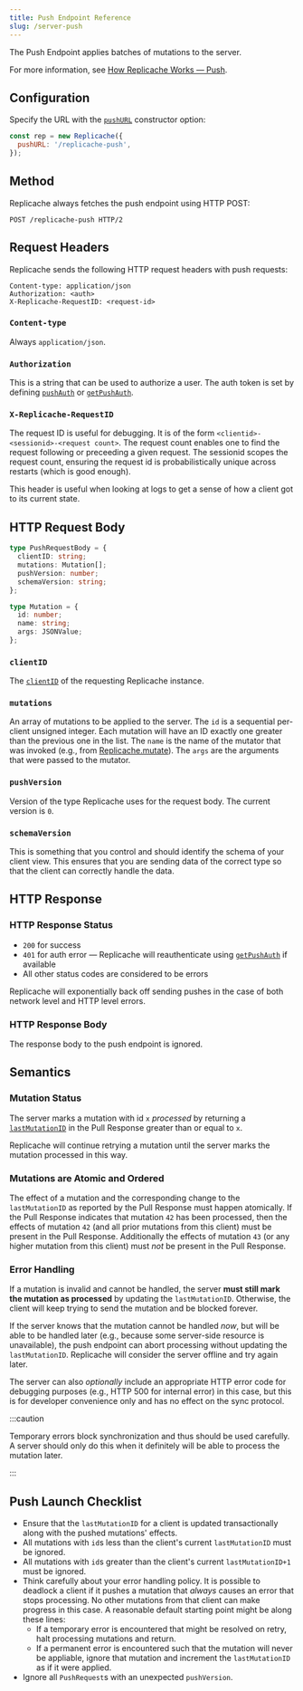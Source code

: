 ```yaml
---
title: Push Endpoint Reference
slug: /server-push
---
```


The Push Endpoint applies batches of mutations to the server.

For more information, see [How Replicache Works — Push](how-it-works#④-push).

## Configuration

Specify the URL with the [`pushURL`](api/interfaces/replicacheoptions#pushurl)
constructor option:

```js
const rep = new Replicache({
  pushURL: '/replicache-push',
});
```

## Method

Replicache always fetches the push endpoint using HTTP POST:

```http
POST /replicache-push HTTP/2
```

## Request Headers

Replicache sends the following HTTP request headers with push requests:

```http
Content-type: application/json
Authorization: <auth>
X-Replicache-RequestID: <request-id>
```

### `Content-type`

Always `application/json`.

### `Authorization`

This is a string that can be used to authorize a user. The auth token is set by
defining [`pushAuth`](api/interfaces/replicacheoptions#pushauth) or
[`getPushAuth`](api/classes/replicache#getpushauth).

### `X-Replicache-RequestID`

The request ID is useful for debugging. It is of the form
`<clientid>-<sessionid>-<request count>`. The request count enables one to find
the request following or preceeding a given request. The sessionid scopes the
request count, ensuring the request id is probabilistically unique across
restarts (which is good enough).

This header is useful when looking at logs to get a sense of how a client got to
its current state.

## HTTP Request Body

```ts
type PushRequestBody = {
  clientID: string;
  mutations: Mutation[];
  pushVersion: number;
  schemaVersion: string;
};

type Mutation = {
  id: number;
  name: string;
  args: JSONValue;
};
```

### `clientID`

The [`clientID`](api/classes/replicache#clientid) of the requesting Replicache
instance.

### `mutations`

An array of mutations to be applied to the server. The `id` is a sequential
per-client unsigned integer. Each mutation will have an ID exactly one greater
than the previous one in the list. The `name` is the name of the mutator that
was invoked (e.g., from [Replicache.mutate](api/classes/replicache#mutate)). The
`args` are the arguments that were passed to the mutator.

### `pushVersion`

Version of the type Replicache uses for the request body. The current version is `0`.

### `schemaVersion`

This is something that you control and should identify the schema of your client
view. This ensures that you are sending data of the correct type so that the
client can correctly handle the data.

## HTTP Response

### HTTP Response Status

- `200` for success
- `401` for auth error — Replicache will reauthenticate using
  [`getPushAuth`](api/classes/replicache#getpushauth) if available
- All other status codes are considered to be errors

Replicache will exponentially back off sending pushes in the case of both
network level and HTTP level errors.

### HTTP Response Body

The response body to the push endpoint is ignored.

## Semantics

### Mutation Status

The server marks a mutation with id `x` _processed_ by returning a
[`lastMutationID`](server-pull#lastmutationid) in the Pull Response greater than
or equal to `x`.

Replicache will continue retrying a mutation until the server marks the mutation
processed in this way.

### Mutations are Atomic and Ordered

The effect of a mutation and the corresponding change to the `lastMutationID` as
reported by the Pull Response must happen atomically. If the Pull Response
indicates that mutation `42` has been processed, then the effects of mutation
`42` (and all prior mutations from this client) must be present in the Pull
Response. Additionally the effects of mutation `43` (or any higher mutation from
this client) must _not_ be present in the Pull Response.

### Error Handling

If a mutation is invalid and cannot be handled, the server **must still mark the
mutation as processed** by updating the `lastMutationID`. Otherwise, the client
will keep trying to send the mutation and be blocked forever.

If the server knows that the mutation cannot be handled _now_, but will be able
to be handled later (e.g., because some server-side resource is unavailable),
the push endpoint can abort processing without updating the `lastMutationID`.
Replicache will consider the server offline and try again later.

The server can also _optionally_ include an appropriate HTTP error code for
debugging purposes (e.g., HTTP 500 for internal error) in this case, but this is
for developer convenience only and has no effect on the sync protocol.

:::caution

Temporary errors block synchronization and thus should be used carefully. A
server should only do this when it definitely will be able to process the
mutation later.

:::

## Push Launch Checklist

- Ensure that the `lastMutationID` for a client is updated transactionally along
  with the pushed mutations' effects.
- All mutations with `id`s less than the client's current `lastMutationID` must
  be ignored.
- All mutations with `id`s greater than the client's current `lastMutationID+1`
  must be ignored.
- Think carefully about your error handling policy. It is possible to deadlock a
  client if it pushes a mutation that _always_ causes an error that stops
  processing. No other mutations from that client can make progress in this
  case. A reasonable default starting point might be along these lines:
  - If a temporary error is encountered that might be resolved on retry, halt
    processing mutations and return.
  - If a permanent error is encountered such that the mutation will never be
    appliable, ignore that mutation and increment the `lastMutationID` as if it
    were applied.
- Ignore all `PushRequest`s with an unexpected `pushVersion`.
